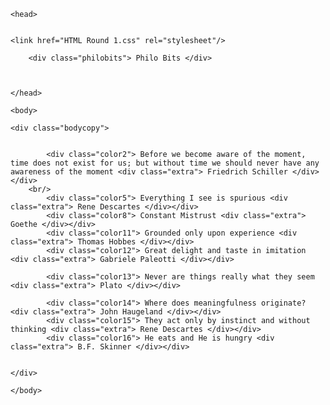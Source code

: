 <!DOCTYPE html>
<html>

	<head>

	
	<link href="HTML Round 1.css" rel="stylesheet"/>
	
		<div class="philobits"> Philo Bits </div>
		
		
	
	</head>

	<body>
	
	<div class="bodycopy">
	
		
			<div class="color2"> Before we become aware of the moment, time does not exist for us; but without time we should never have any awareness of the moment <div class="extra"> Friedrich Schiller </div></div>
		<br/>
			<div class="color5"> Everything I see is spurious <div class="extra"> Rene Descartes </div></div> 
			<div class="color8"> Constant Mistrust <div class="extra"> Goethe </div></div> 
			<div class="color11"> Grounded only upon experience <div class="extra"> Thomas Hobbes </div></div>
			<div class="color12"> Great delight and taste in imitation <div class="extra"> Gabriele Paleotti </div></div>
			
			<div class="color13"> Never are things really what they seem <div class="extra"> Plato </div></div>
			
			<div class="color14"> Where does meaningfulness originate? <div class="extra"> John Haugeland </div></div>
			<div class="color15"> They act only by instinct and without thinking <div class="extra"> Rene Descartes </div></div>
			<div class="color16"> He eats and He is hungry <div class="extra"> B.F. Skinner </div></div>
		
	
	</div>

	</body>

</html>